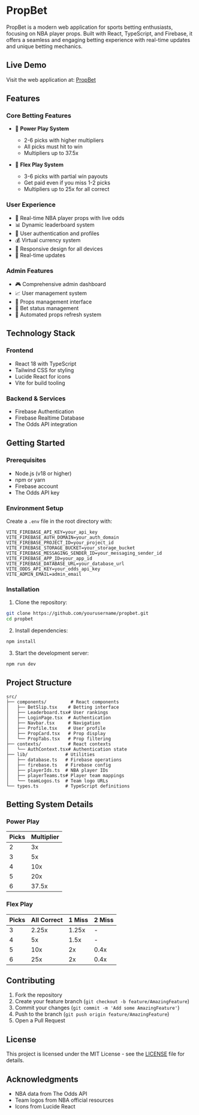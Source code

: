 # PropBet

PropBet is a modern web application for sports betting enthusiasts, focusing on NBA player props. Built with React, TypeScript, and Firebase, it offers a seamless and engaging betting experience with real-time updates and unique betting mechanics.

## Live Demo

Visit the web application at: [PropBet](https://prop-bet.netlify.app)
## Features

### Core Betting Features
- 🎯 **Power Play System**
  - 2-6 picks with higher multipliers
  - All picks must hit to win
  - Multipliers up to 37.5x

- 💪 **Flex Play System**
  - 3-6 picks with partial win payouts
  - Get paid even if you miss 1-2 picks
  - Multipliers up to 25x for all correct

### User Experience
- 🏀 Real-time NBA player props with live odds
- 📊 Dynamic leaderboard system
- 👤 User authentication and profiles
- 💰 Virtual currency system
- 📱 Responsive design for all devices
- 🔄 Real-time updates

### Admin Features
- 🎮 Comprehensive admin dashboard
- 📈 User management system
- 🎲 Props management interface
- 💼 Bet status management
- 🔄 Automated props refresh system

## Technology Stack

### Frontend
- React 18 with TypeScript
- Tailwind CSS for styling
- Lucide React for icons
- Vite for build tooling

### Backend & Services
- Firebase Authentication
- Firebase Realtime Database
- The Odds API integration

## Getting Started

### Prerequisites
- Node.js (v18 or higher)
- npm or yarn
- Firebase account
- The Odds API key

### Environment Setup
Create a `.env` file in the root directory with:
```env
VITE_FIREBASE_API_KEY=your_api_key
VITE_FIREBASE_AUTH_DOMAIN=your_auth_domain
VITE_FIREBASE_PROJECT_ID=your_project_id
VITE_FIREBASE_STORAGE_BUCKET=your_storage_bucket
VITE_FIREBASE_MESSAGING_SENDER_ID=your_messaging_sender_id
VITE_FIREBASE_APP_ID=your_app_id
VITE_FIREBASE_DATABASE_URL=your_database_url
VITE_ODDS_API_KEY=your_odds_api_key
VITE_ADMIN_EMAIL=admin_email
```

### Installation

1. Clone the repository:
```bash
git clone https://github.com/yourusername/propbet.git
cd propbet
```

2. Install dependencies:
```bash
npm install
```

3. Start the development server:
```bash
npm run dev
```

## Project Structure

```
src/
├── components/         # React components
│   ├── BetSlip.tsx    # Betting interface
│   ├── Leaderboard.tsx# User rankings
│   ├── LoginPage.tsx  # Authentication
│   ├── Navbar.tsx     # Navigation
│   ├── Profile.tsx    # User profile
│   ├── PropCard.tsx   # Prop display
│   └── PropTabs.tsx   # Prop filtering
├── contexts/          # React contexts
│   └── AuthContext.tsx# Authentication state
├── lib/              # Utilities
│   ├── database.ts   # Firebase operations
│   ├── firebase.ts   # Firebase config
│   ├── playerIds.ts  # NBA player IDs
│   ├── playerTeams.ts# Player team mappings
│   └── teamLogos.ts  # Team logo URLs
└── types.ts          # TypeScript definitions
```

## Betting System Details

### Power Play
| Picks | Multiplier |
|-------|------------|
| 2     | 3x         |
| 3     | 5x         |
| 4     | 10x        |
| 5     | 20x        |
| 6     | 37.5x      |

### Flex Play
| Picks | All Correct | 1 Miss | 2 Miss |
|-------|-------------|---------|---------|
| 3     | 2.25x      | 1.25x   | -       |
| 4     | 5x         | 1.5x    | -       |
| 5     | 10x        | 2x      | 0.4x    |
| 6     | 25x        | 2x      | 0.4x    |

## Contributing

1. Fork the repository
2. Create your feature branch (`git checkout -b feature/AmazingFeature`)
3. Commit your changes (`git commit -m 'Add some AmazingFeature'`)
4. Push to the branch (`git push origin feature/AmazingFeature`)
5. Open a Pull Request


## License

This project is licensed under the MIT License - see the [LICENSE](LICENSE) file for details.

## Acknowledgments

- NBA data from The Odds API
- Team logos from NBA official resources
- Icons from Lucide React

